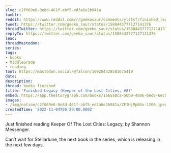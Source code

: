 ```yaml
---
slug: c2f069e6-0e8d-461f-abf5-ed3a6e2b941a
tumblr:
reddit: https://www.reddit.com/r/geekosaur/comments/ylstsf/finished_legacy_keeper_of_the_lost_cities_8/
tweet: https://twitter.com/geeko_saur/status/1588443777127141376
threadTwitter: https://twitter.com/geeko_saur/status/1588443777127141376
replyTo: https://twitter.com/geeko_saur/status/1588443777127141376
lead:
threadMastodon:
series:
tags:
- books
- MiddleGrade
- reading
toot: https://mastodon.social/@falcon/109284528581675419
date:
description:
thread: books finished
title: 'Finished Legacy (Keeper of the Lost Cities, #8)'
embed: https://app.thestorygraph.com/books/1a65a8ca-56b9-4806-bed8-6ecbd70144a5
images:
- /img/notion/c2f069e6-0e8d-461f-abf5-ed3a6e2b941a/ZFIHjMpNSv-1200.jpeg
createdTime: '2022-11-04T06:29:00.000Z'
---
```


Just finished reading Keeper Of The Lost Cities: Legacy, by Shannon Messenger.

Can’t wait for Stellarlune, the next book in the series, which is releasing in the next few days.